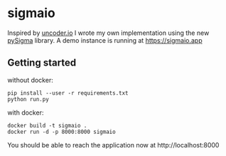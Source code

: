 # sigmaio

Inspired by [uncoder.io](https://uncoder.io) I wrote my own implementation using the new [pySigma](https://github.com/SigmaHQ/pySigma) library.
A demo instance is running at https://sigmaio.app

## Getting started

without docker:
```
pip install --user -r requirements.txt
python run.py
```

with docker:
```
docker build -t sigmaio .
docker run -d -p 8000:8000 sigmaio
```

You should be able to reach the application now at http://localhost:8000
